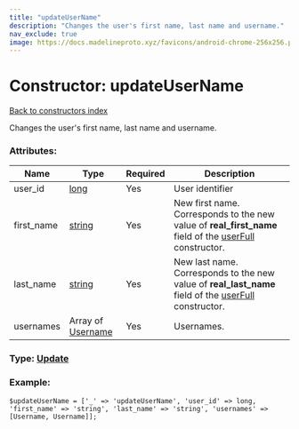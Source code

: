 ```yaml
---
title: "updateUserName"
description: "Changes the user's first name, last name and username."
nav_exclude: true
image: https://docs.madelineproto.xyz/favicons/android-chrome-256x256.png
---
```

# Constructor: updateUserName  
[Back to constructors index](/API_docs/constructors/index.html)



Changes the user's first name, last name and username.

### Attributes:

| Name     |    Type       | Required | Description |
|----------|---------------|----------|-------------|
|user\_id|[long](/API_docs/types/long.html) | Yes|User identifier|
|first\_name|[string](/API_docs/types/string.html) | Yes|New first name. Corresponds to the new value of **real\_first\_name** field of the [userFull](../constructors/userFull.html) constructor.|
|last\_name|[string](/API_docs/types/string.html) | Yes|New last name. Corresponds to the new value of **real\_last\_name** field of the [userFull](../constructors/userFull.html) constructor.|
|usernames|Array of [Username](/API_docs/types/Username.html) | Yes|Usernames.|



### Type: [Update](/API_docs/types/Update.html)


### Example:

```
$updateUserName = ['_' => 'updateUserName', 'user_id' => long, 'first_name' => 'string', 'last_name' => 'string', 'usernames' => [Username, Username]];
```  
